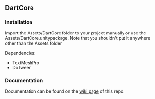 ## DartCore

### Installation
Import the Assets/DartCore folder to your project manually or use the Assets/DartCore.unitypackage. Note that you shouldn't put it anywhere other than the Assets folder.

Dependencies:
- TextMeshPro
- DoTween

### Documentation
Documentation can be found on the [wiki page](https://github.com/AtaTrkgl/Unity-DartCore/wiki) of this repo.
